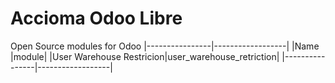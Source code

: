 # Accioma Odoo Libre
Open Source modules for Odoo
|----------------|------------------|
|Name            |module|
|User Warehouse Restricion|user_warehouse_retriction|
|----------------|------------------|
